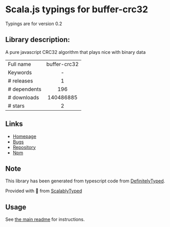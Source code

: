 
# Scala.js typings for buffer-crc32

Typings are for version 0.2

## Library description:
A pure javascript CRC32 algorithm that plays nice with binary data

|                    |                 |
| ------------------ | :-------------: |
| Full name          | buffer-crc32 |
| Keywords           | - |
| # releases         | 1 |
| # dependents       | 196 |
| # downloads        | 140486885 |
| # stars            | 2 |

## Links
- [Homepage](https://github.com/brianloveswords/buffer-crc32)
- [Bugs](https://github.com/brianloveswords/buffer-crc32/issues)
- [Repository](https://github.com/brianloveswords/buffer-crc32)
- [Npm](https://www.npmjs.com/package/buffer-crc32)
    


## Note
This library has been generated from typescript code from [DefinitelyTyped](https://definitelytyped.org).

Provided with :purple_heart: from [ScalablyTyped](https://github.com/oyvindberg/ScalablyTyped)

## Usage
See [the main readme](../../readme.md) for instructions.


